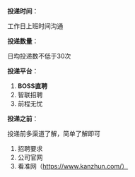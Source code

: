 **投递时间**：

工作日上班时间沟通



**投递数量**：

日均投递数不低于30次



**投递平台**：

1. **BOSS直聘**
2. 智联招聘
3. 前程无忧



**投递之前**：

投递前多渠道了解，简单了解即可

1. 招聘要求
2. 公司官网
3. 看准网（https://www.kanzhun.com/）

